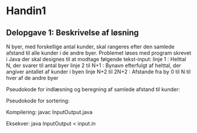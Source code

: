 # Handin1

## Delopgave 1: Beskrivelse af løsning

N byer, med forskellige antal kunder, skal rangeres efter den samlede afstand til alle kunder i de andre byer.
Problemet løses med program skrevet i Java der skal designes til at modtage følgende tekst-input:
linje 1             : Helttal N, der svarer til antal byer
linje 2 til N+1     : Bynavn efterfulgt af helttal, der angiver antallet af kunder i byen
linje N+2 til 2N+2  : Afstande fra by 0 til N til hver af de andre byer

Pseudokode for indlæsning og beregning af samlede afstand til kunder:

Pseudokode for sortering:



Kompilering:
javac InputOutput.java

Eksekver:
java InputOutput < input.in
